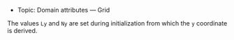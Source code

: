 - Topic: Domain attributes — Grid

The values `Ly` and `Ny` are set during initialization from which the `y` coordinate is derived.
